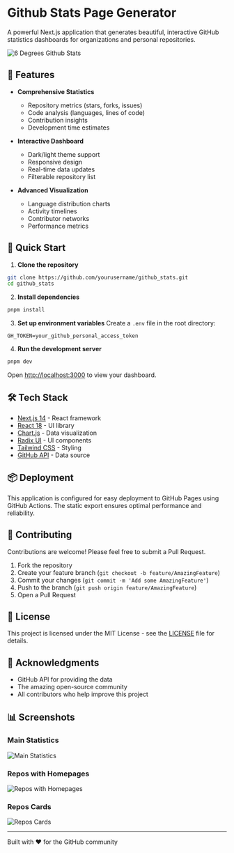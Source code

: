 # Github Stats Page Generator

A powerful Next.js application that generates beautiful, interactive GitHub statistics dashboards for organizations and personal repositories.

![6 Degrees Github Stats](https://mo9a7i.github.io/github_stats/assets/images/Screenshot-2025-01-23-132648.png)

## 🌟 Features

- **Comprehensive Statistics**
  - Repository metrics (stars, forks, issues)
  - Code analysis (languages, lines of code)
  - Contribution insights
  - Development time estimates

- **Interactive Dashboard**
  - Dark/light theme support
  - Responsive design
  - Real-time data updates
  - Filterable repository list

- **Advanced Visualization**
  - Language distribution charts
  - Activity timelines
  - Contributor networks
  - Performance metrics

## 🚀 Quick Start

1. **Clone the repository**
```bash
git clone https://github.com/yourusername/github_stats.git
cd github_stats
```

2. **Install dependencies**
```bash
pnpm install
```

3. **Set up environment variables**
Create a `.env` file in the root directory:
```env
GH_TOKEN=your_github_personal_access_token
```

4. **Run the development server**
```bash
pnpm dev
```

Open [http://localhost:3000](http://localhost:3000) to view your dashboard.

## 🛠️ Tech Stack

- [Next.js 14](https://nextjs.org/) - React framework
- [React 18](https://reactjs.org/) - UI library
- [Chart.js](https://www.chartjs.org/) - Data visualization
- [Radix UI](https://www.radix-ui.com/) - UI components
- [Tailwind CSS](https://tailwindcss.com/) - Styling
- [GitHub API](https://docs.github.com/en/rest) - Data source

## 📦 Deployment

This application is configured for easy deployment to GitHub Pages using GitHub Actions. The static export ensures optimal performance and reliability.

## 🤝 Contributing

Contributions are welcome! Please feel free to submit a Pull Request.

1. Fork the repository
2. Create your feature branch (`git checkout -b feature/AmazingFeature`)
3. Commit your changes (`git commit -m 'Add some AmazingFeature'`)
4. Push to the branch (`git push origin feature/AmazingFeature`)
5. Open a Pull Request

## 📝 License

This project is licensed under the MIT License - see the [LICENSE](LICENSE) file for details.

## 🙏 Acknowledgments

- GitHub API for providing the data
- The amazing open-source community
- All contributors who help improve this project

## 📊 Screenshots

### Main Statistics

![Main Statistics](https://mo9a7i.github.io/github_stats/assets/images/Screenshot-2025-01-23-132648.png)

### Repos with Homepages

![Repos with Homepages](https://mo9a7i.github.io/github_stats/assets/images/Screenshot-2025-01-23-132732.png)

### Repos Cards

![Repos Cards](https://mo9a7i.github.io/github_stats/assets/images/Screenshot-2025-01-23-132745.png)

---

Built with ❤️ for the GitHub community

